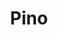 ---
codehost: https://github.com/pinojs/pino
font:
  name: Milliard (not exact)
gitter: https://gitter.im/pinojs/pino
logohandle: getpinoio
sort: getpino
title: Pino
website: http://getpino.io/
---